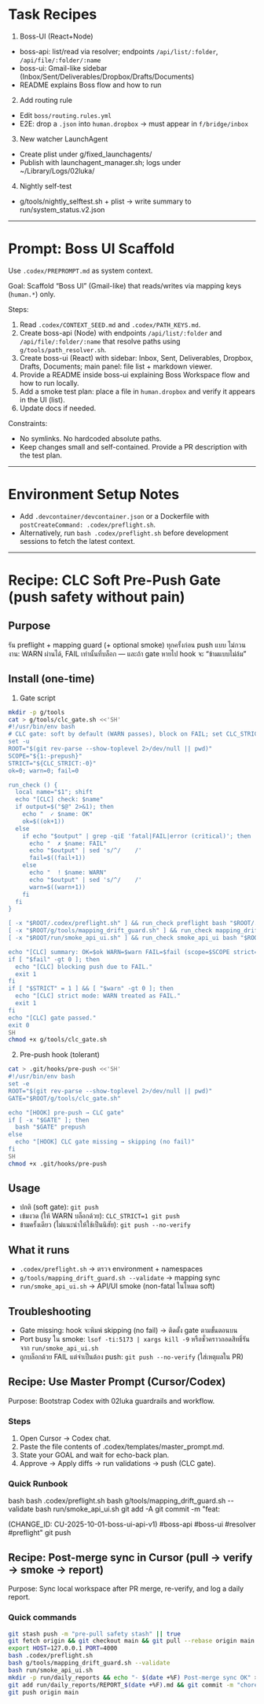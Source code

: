 # Task Recipes

1) Boss-UI (React+Node)
- boss-api: list/read via resolver; endpoints `/api/list/:folder`, `/api/file/:folder/:name`
- boss-ui: Gmail-like sidebar (Inbox/Sent/Deliverables/Dropbox/Drafts/Documents)
- README explains Boss flow and how to run

2) Add routing rule
- Edit `boss/routing.rules.yml`
- E2E: drop a `.json` into `human.dropbox` → must appear in `f/bridge/inbox`

3) New watcher LaunchAgent
- Create plist under g/fixed_launchagents/
- Publish with launchagent_manager.sh; logs under ~/Library/Logs/02luka/

4) Nightly self-test
- g/tools/nightly_selftest.sh + plist → write summary to run/system_status.v2.json

---

# Prompt: Boss UI Scaffold
Use `.codex/PREPROMPT.md` as system context.

Goal: Scaffold “Boss UI” (Gmail-like) that reads/writes via mapping keys (`human.*`) only.

Steps:
1. Read `.codex/CONTEXT_SEED.md` and `.codex/PATH_KEYS.md`.
2. Create boss-api (Node) with endpoints `/api/list/:folder` and `/api/file/:folder/:name` that resolve paths using `g/tools/path_resolver.sh`.
3. Create boss-ui (React) with sidebar: Inbox, Sent, Deliverables, Dropbox, Drafts, Documents; main panel: file list + markdown viewer.
4. Provide a README inside boss-ui explaining Boss Workspace flow and how to run locally.
5. Add a smoke test plan: place a file in `human.dropbox` and verify it appears in the UI (list).
6. Update docs if needed.

Constraints:
- No symlinks. No hardcoded absolute paths.
- Keep changes small and self-contained. Provide a PR description with the test plan.

---

# Environment Setup Notes
- Add `.devcontainer/devcontainer.json` or a Dockerfile with `postCreateCommand: .codex/preflight.sh`.
- Alternatively, run `bash .codex/preflight.sh` before development sessions to fetch the latest context.

---

# Recipe: CLC Soft Pre-Push Gate (push safety without pain)

## Purpose
รัน preflight + mapping guard (+ optional smoke) ทุกครั้งก่อน push แบบ ไม่กวนงาน: WARN ผ่านได้, FAIL เท่านั้นที่บล็อก — และถ้า gate หายไป hook จะ “ข้ามแบบไม่ล้ม”

## Install (one-time)
1. Gate script

```bash
mkdir -p g/tools
cat > g/tools/clc_gate.sh <<'SH'
#!/usr/bin/env bash
# CLC gate: soft by default (WARN passes), block on FAIL; set CLC_STRICT=1 to block WARN too
set -u
ROOT="$(git rev-parse --show-toplevel 2>/dev/null || pwd)"
SCOPE="${1:-prepush}"
STRICT="${CLC_STRICT:-0}"
ok=0; warn=0; fail=0

run_check () {
  local name="$1"; shift
  echo "[CLC] check: $name"
  if output=$("$@" 2>&1); then
    echo "  ✓ $name: OK"
    ok=$((ok+1))
  else
    if echo "$output" | grep -qiE 'fatal|FAIL|error (critical)'; then
      echo "  ✗ $name: FAIL"
      echo "$output" | sed 's/^/    /'
      fail=$((fail+1))
    else
      echo "  ! $name: WARN"
      echo "$output" | sed 's/^/    /'
      warn=$((warn+1))
    fi
  fi
}

[ -x "$ROOT/.codex/preflight.sh" ] && run_check preflight bash "$ROOT/.codex/preflight.sh"
[ -x "$ROOT/g/tools/mapping_drift_guard.sh" ] && run_check mapping_drift_guard bash "$ROOT/g/tools/mapping_drift_guard.sh" --validate
[ -x "$ROOT/run/smoke_api_ui.sh" ] && run_check smoke_api_ui bash "$ROOT/run/smoke_api_ui.sh" </dev/null || true

echo "[CLC] summary: OK=$ok WARN=$warn FAIL=$fail (scope=$SCOPE strict=$STRICT)"
if [ "$fail" -gt 0 ]; then
  echo "[CLC] blocking push due to FAIL."
  exit 1
fi
if [ "$STRICT" = 1 ] && [ "$warn" -gt 0 ]; then
  echo "[CLC] strict mode: WARN treated as FAIL."
  exit 1
fi
echo "[CLC] gate passed."
exit 0
SH
chmod +x g/tools/clc_gate.sh
```

2. Pre-push hook (tolerant)

```bash
cat > .git/hooks/pre-push <<'SH'
#!/usr/bin/env bash
set -e
ROOT="$(git rev-parse --show-toplevel 2>/dev/null || pwd)"
GATE="$ROOT/g/tools/clc_gate.sh"

echo "[HOOK] pre-push → CLC gate"
if [ -x "$GATE" ]; then
  bash "$GATE" prepush
else
  echo "[HOOK] CLC gate missing → skipping (no fail)"
fi
SH
chmod +x .git/hooks/pre-push
```

## Usage
- ปกติ (soft gate): `git push`
- เข้มงวด (ให้ WARN บล็อกด้วย): `CLC_STRICT=1 git push`
- ข้ามครั้งเดียว (ไม่แนะนำให้ใช้เป็นนิสัย): `git push --no-verify`

## What it runs
- `.codex/preflight.sh` → ตรวจ environment + namespaces
- `g/tools/mapping_drift_guard.sh --validate` → mapping sync
- `run/smoke_api_ui.sh` → API/UI smoke (non-fatal ในโหมด soft)

## Troubleshooting
- Gate missing: hook จะพิมพ์ skipping (no fail) → ติดตั้ง gate ตามขั้นตอนบน
- Port busy ใน smoke: `lsof -ti:5173 | xargs kill -9` หรือชั่วคราวถอดสิทธิ์รันจาก `run/smoke_api_ui.sh`
- ถูกบล็อกด้วย FAIL แต่จำเป็นต้อง push: `git push --no-verify` (ใส่เหตุผลใน PR)

## Recipe: Use Master Prompt (Cursor/Codex)

Purpose: Bootstrap Codex with 02luka guardrails and workflow.

### Steps
1) Open Cursor → Codex chat.
2) Paste the file contents of .codex/templates/master_prompt.md.
3) State your GOAL and wait for echo-back plan.
4) Approve → Apply diffs → run validations → push (CLC gate).

### Quick Runbook
bash
bash .codex/preflight.sh
bash g/tools/mapping_drift_guard.sh --validate
bash run/smoke_api_ui.sh
git add -A
git commit -m "feat: <summary> (CHANGE_ID: CU-2025-10-01-boss-ui-api-v1) #boss-api #boss-ui #resolver #preflight"
git push


## Recipe: Post-merge sync in Cursor (pull → verify → smoke → report)

Purpose: Sync local workspace after PR merge, re-verify, and log a daily report.

### Quick commands
```bash
git stash push -m "pre-pull safety stash" || true
git fetch origin && git checkout main && git pull --rebase origin main
export HOST=127.0.0.1 PORT=4000
bash .codex/preflight.sh
bash g/tools/mapping_drift_guard.sh --validate
bash run/smoke_api_ui.sh
mkdir -p run/daily_reports && echo "- $(date +%F) Post-merge sync OK" >> run/daily_reports/REPORT_$(date +%F).md
git add run/daily_reports/REPORT_$(date +%F).md && git commit -m "chore(report): post-merge sync" || true
git push origin main
```
